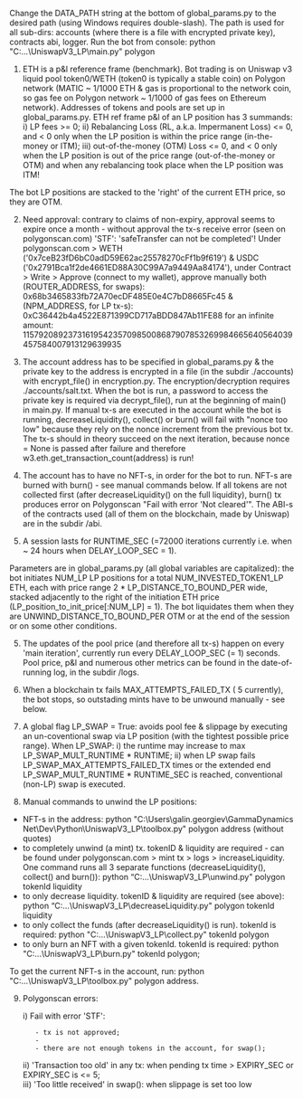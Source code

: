 Change the DATA_PATH string at the bottom of global_params.py to the desired path (using Windows requires double-slash). The path is used for all sub-dirs: accounts (where there is a file with encrypted private key), contracts abi, logger. Run the bot from console: python "C:\...\UniswapV3_LP\main.py" polygon

1. ETH is a p&l reference frame (benchmark). Bot trading is on Uniswap v3 liquid pool token0/WETH (token0 is typically a stable coin) on Polygon network (MATIC ~ 1/1000 ETH & gas is proportional to the network coin, so gas fee on Polygon network  ~ 1/1000 of gas fees on Ethereum network). Addresses of tokens and pools are set up in global_params.py. ETH ref frame p&l of an LP position has 3 summands: i) LP fees >= 0; ii) Rebalancing Loss (RL, a.k.a. Impermanent Loss) <= 0, and < 0 only when the LP position is within the price range (in-the-money or ITM); iii) out-of-the-money (OTM) Loss <= 0, and < 0 only when the LP position is out of the price range (out-of-the-money or OTM) and when any rebalancing took place when the LP position was ITM!
 
The bot LP positions are stacked to the 'right' of the current ETH price, so they are OTM.
  
2. Need approval: contrary to claims of non-expiry, approval seems to expire once a month - without approval the tx-s receive error (seen on polygonscan.com) 'STF': 'safeTransfer can not be completed'! Under polygonscan.com > WETH ('0x7ceB23fD6bC0adD59E62ac25578270cFf1b9f619') & USDC ('0x2791Bca1f2de4661ED88A30C99A7a9449Aa84174'), under Contract > Write > Approve (connect to my wallet), approve manually both (ROUTER_ADDRESS, for swaps): 0x68b3465833fb72A70ecDF485E0e4C7bD8665Fc45 & (NPM_ADDRESS, for LP tx-s): 0xC36442b4a4522E871399CD717aBDD847Ab11FE88 for an infinite amount: 115792089237316195423570985008687907853269984665640564039457584007913129639935
  
2. The account address has to be specified in global_params.py & the private key to the address is encrypted in a file (in the subdir ./accounts) with encrypt_file() in encryption.py. The encryption/decryption requires ./accounts/salt.txt. When the bot is run, a password to access the private key is required via decrypt_file(), run at the beginning of main() in main.py. If manual tx-s are executed in the account while the bot is running, decreaseLiquidity(), collect() or burn() will fail with "nonce too low" because they rely on the nonce increment from the previous bot tx. The tx-s should in theory succeed on the next iteration, because nonce = None is passed after failure and therefore w3.eth.get_transaction_count(address) is run!
  
3. The account has to have no NFT-s, in order for the bot to run. NFT-s are burned with burn() - see manual commands below. If all tokens are not collected first (after decreaseLiquidity() on the full liquidity), burn() tx produces error on Polygonscan "Fail with error 'Not cleared'". The ABI-s of the contracts used (all of them on the blockchain, made by Uniswap) are in the subdir /abi.

 
4. A session lasts for RUNTIME_SEC (=72000 iterations currently i.e. when  ~ 24 hours when DELAY_LOOP_SEC = 1).  

Parameters are in global_params.py (all global variables are capitalized): the bot initiates NUM_LP LP positions for a total NUM_INVESTED_TOKEN1_LP ETH, each with price range 2 * LP_DISTANCE_TO_BOUND_PER wide, stacked adjacently to the right of the initiation ETH price (LP_position_to_init_price[:NUM_LP] = 1). The bot liquidates them when they are UNWIND_DISTANCE_TO_BOUND_PER  OTM or at the end of the session or on some other conditions.
    
5. The updates of the pool price (and therefore all tx-s) happen on every 'main iteration', currently run every DELAY_LOOP_SEC (= 1) seconds. Pool price, p&l and numerous other metrics can be found in the date-of-running log, in the subdir /logs.

6. When a blockchain tx fails MAX_ATTEMPTS_FAILED_TX ( 5 currently), the bot stops, so outstading mints have to be unwound manually - see below.

7. A global flag LP_SWAP = True: avoids pool fee & slippage by executing an un-coventional swap via LP position (with the tightest possible price range). When LP_SWAP:
    i) the runtime may increase to max LP_SWAP_MULT_RUNTIME * RUNTIME;
   ii) when LP swap fails LP_SWAP_MAX_ATTEMPTS_FAILED_TX times or the extended end LP_SWAP_MULT_RUNTIME * RUNTIME_SEC is reached, conventional (non-LP) swap is executed.
 
8. Manual commands to unwind the LP positions:

  - NFT-s in the address: python "C:\Users\galin.georgiev\GammaDynamics Net\Dev\Python\UniswapV3_LP\toolbox.py" polygon address (without quotes)
  - to completely unwind (a mint) tx. tokenID & liquidity are required - can be found under polygonscan.com > mint tx > logs > increaseLiquidity. One command runs all 3 separate functions (decreaseLiquidity(), collect() and burn()): python “C:\...\UniswapV3_LP\unwind.py" polygon tokenId liquidity
  - to only decrease liquidity. tokenID & liquidity are required (see above): python “C:\...\UniswapV3_LP\decreaseLiquidity.py" polygon tokenId liquidity
  - to only collect the funds (after decreaseLiquidity() is run). tokenId is required: python "C:\...\UniswapV3_LP\collect.py" tokenId polygon
  - to only burn an NFT with a given tokenId. tokenId is required: python "C:\...\UniswapV3_LP\burn.py" tokenId polygon;

  To get the current NFT-s in the account, run: python "C:\...\UniswapV3_LP\toolbox.py" polygon address.
  
  9. Polygonscan  errors:

      i) Fail with error 'STF':
      
            - tx is not approved;
            - 
            - there are not enough tokens in the account, for swap();


      ii) 'Transaction too old' in any tx: when pending tx time > EXPIRY_SEC or EXPIRY_SEC is <= 5;      
      iii) 'Too little received' in swap(): when slippage is set too low
